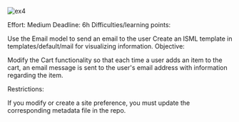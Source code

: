 
![ex4](https://user-images.githubusercontent.com/70142353/198159417-fab8a50f-035e-4038-a08d-63fdc6e97589.jpg)







Effort: Medium
Deadline: 6h
Difficulties/learning points:

Use the Email model to send an email to the user
Create an ISML template in templates/default/mail for visualizing information.
Objective:

Modify the Cart functionality so that each time a user adds an item to the cart, an email message is sent to the user's email address with information regarding the item.

Restrictions:

If you modify or create a site preference, you must update the corresponding metadata file in the repo.
